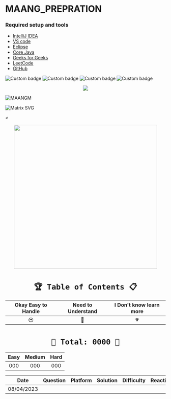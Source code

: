 # MAANG_PREPRATION




### Required setup and tools

- [IntelliJ IDEA ](https://www.jetbrains.com/idea/)
- [VS code](https://code.visualstudio.com/)
- [Eclipse](https://www.eclipse.org/)
- [Core Java](https://docs.oracle.com/en/java/)
- [Geeks for Geeks](https://practice.geeksforgeeks.org/home)
- [LeetCode](https://leetcode.com/)
- [GitHub](https://github.com/)





![Custom badge](https://img.shields.io/badge/Repo-Started-brightgreen)   ![Custom badge](https://img.shields.io/badge/MAANG-Prepration-ff69b4)
![Custom badge](https://img.shields.io/badge/ARRAYS-Started-green)      ![Custom badge](https://img.shields.io/badge/LinkedList-NotYet-yellow)






<p align="center">
    <a href="https://github.com/yogeshjoga/MAANG_PREPRATION#readme" target="_blank"> <img src="https://readme-typing-svg.herokuapp.com?font=Tourney&center=true&vCenter=true&color=2CFF00&size=65&pause=750&width=1280&height=80&lines=The+Complete+MAANG+Preparation"/> </a>
</p>




![MAANGM](https://user-images.githubusercontent.com/36118169/230730170-3574e442-8073-45bf-a91a-4ed2f299b859.gif)

![Matrix SVG](https://raw.githubusercontent.com/rodrigograca31/rodrigograca31/master/matrix.svg)

<

<p align="center">
    <img src="https://readme-jokes.vercel.app/api" width="450px" />
</p>

 <div align="center">


# `🏆 Table of Contents 📋`

| Okay Easy to Handle  |  Need to Understand   | I Don't know learn more  |
|:--------------------:|:---------------------:|:------------------------:|
|          😍          |          🥵           |            💔            |


# ` 💝 Total: 0000 💝 `

| Easy | Medium | Hard |
|:----:|:------:|:----:|
| 000  |  000   | 000  |


|    Date     |                   Question                   |   Platform    | Solution  | Difficulty  | Reaction |  Description   |
|:-----------:|:--------------------------------------------:|:-------------:|:---------:|:-----------:|:--------:|:--------------:|
| 08/04/2023  |                                              |               |           |             |          |       😍       |






